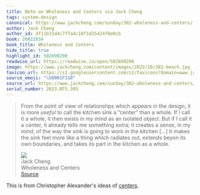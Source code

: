 ```yaml
---
title: Note on Wholeness and Centers via Jack Cheng
tags: system-design
canonical: https://www.jackcheng.com/sunday/382-wholeness-and-centers/
author: Jack Cheng
author_id: df11b31d4c7ffa4c18f1d25424f8e0cb
book: 26022034
book_title: Wholeness and Centers
hide_title: true
highlight_id: 502699290
readwise_url: https://readwise.io/open/502699290
image: https://www.jackcheng.com/content/images/2022/10/382-beach.jpg
favicon_url: https://s2.googleusercontent.com/s2/favicons?domain=www.jackcheng.com
source_emoji: "\U0001F310"
source_url: https://www.jackcheng.com/sunday/382-wholeness-and-centers/#:~:text=From%20the%20point,as%20a%20whole.
serial_number: 2023.NTS.393
---
```

> From the point of view of relationshps which appears in the design, it is more *useful* to call the kitchen sink a “center” than a whole. If I call it a whole, it then exists in my mind as an isolated object. But if I call it a center, it already tells me something extra; it creates a sense, in my mind, of the way the sink is going to work *in* the kitchen […] It makes the sink feel more like a thing which radiates out, extends beyon its own boundaries, and takes its part in the kitchen as a whole.
> <div class="quoteback-footer"><div class="quoteback-avatar"><img class="mini-favicon" src="https://s2.googleusercontent.com/s2/favicons?domain=www.jackcheng.com"></div><div class="quoteback-metadata"><div class="metadata-inner"><span style="display:none">FROM:</span><div aria-label="Jack Cheng" class="quoteback-author"> Jack Cheng</div><div aria-label="Wholeness and Centers" class="quoteback-title"> Wholeness and Centers</div></div></div><div class="quoteback-backlink"><a target="_blank" aria-label="go to the full text of this quotation" rel="noopener" href="https://www.jackcheng.com/sunday/382-wholeness-and-centers/#:~:text=From%20the%20point,as%20a%20whole." class="quoteback-arrow"> Source</a></div></div>

This is from Christopher Alexander's ideas of [centers](https://www.joshbeckman.org/notes/475090054).